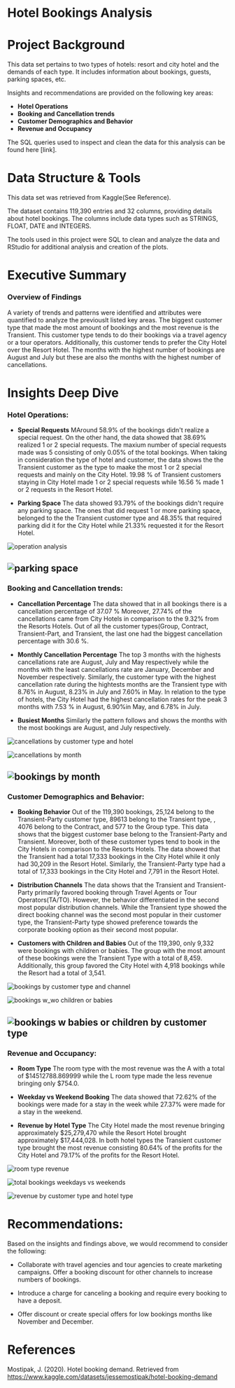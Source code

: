 # Hotel Bookings Analysis

# Project Background

This data set pertains to two types of hotels: resort and city hotel and the demands of each type. It includes information about bookings, guests, parking spaces, etc. 

Insights and recommendations are provided on the following key areas:

- **Hotel Operations** 
- **Booking and Cancellation trends** 
- **Customer Demographics and Behavior**
- **Revenue and Occupancy**

The SQL queries used to inspect and clean the data for this analysis can be found here [link].


# Data Structure & Tools

This data set was retrieved from Kaggle(See Reference). 

The dataset contains 119,390 entries and 32 columns, providing details about hotel bookings. The columns include data types such as STRINGS, FLOAT, DATE and INTEGERS.

The tools used in this project were SQL to clean and analyze the data and RStudio for additional analysis and creation of the plots. 


# Executive Summary

### Overview of Findings

A variety of trends and patterns were identified and attributes were quantified to analyze the previouslt listed key areas. The biggest customer type that made the most amount of bookings and the most revenue is the Transient. This customer type tends to do their bookings via a travel agency or a tour operators. Additionally, this customer tends to prefer the City Hotel over the Resort Hotel. The months with the highest number of bookings are August and July but these are also the months with the highest number of cancellations. 


# Insights Deep Dive

### Hotel Operations:

* **Special Requests** MAround 58.9% of the bookings didn't realize a special request. On the other hand, the data showed that 38.69% realized 1 or 2 special requests. The maxium number of special requests made was 5 consisting of only 0.05% of the total bookings. When taking in consideration the type of hotel and customer, the data shows the the Transient customer as the type to maake the most 1 or 2 special requests and mainly on the City Hotel. 19.98 % of Transient customers staying in City Hotel made 1 or 2 special requests while 16.56 % made 1 or 2 requests in the Resort Hotel.
  
* **Parking Space** The data showed 93.79% of the bookings didn't require any parking space. The ones that did request 1 or more parking space, belonged to the the Transient customer type and 48.35% that required parking did it for the City Hotel while 21.33% requested it for the Resort Hotel.


![operation analysis](https://github.com/user-attachments/assets/dd01c69e-76c2-4587-a333-9f735896f14b)

![parking space](https://github.com/user-attachments/assets/3bce3f7f-d80d-4845-9bb4-3dc584de7265)
---

### Booking and Cancellation trends:

* **Cancellation Percentage** The data showed that in all bookings there is a cancellation percentage of 37.07 % Moreover, 27.74% of the cancellations came from City Hotels in comparison to the 9.32% from the Resorts Hotels. Out of all the customer types(Group, Contract, Transient-Part, and Transient, the last one had the biggest cancellation percentage with 30.6 %. 
  
* **Monthly Cancellation Percentage** The top 3 months with the highests cancellations rate are August, July and May respectively while the months with the least cancellations rate are January, December and November respectively. Similarly, the customer type with the highest cancellation rate during the hightests months are the Transient type with 8.76% in August, 8.23% in July and 7.60% in May. In relation to the type of hotels, the City Hotel had the highest cancellation rates for the peak 3 months  with 7.53 % in August, 6.90%in May, and 6.78% in July.
  
* **Busiest Months** Similarly the pattern follows and shows the months with the most bookings are August, and July respectively.
  
![cancellations by customer type and hotel](https://github.com/user-attachments/assets/3941a4d0-e1fe-4068-a4de-c233ac1119dd)

![cancellations by month](https://github.com/user-attachments/assets/af38ec1a-282d-4edf-9350-f3b9b11eaeb6)

![bookings by month](https://github.com/user-attachments/assets/139e0b0a-5922-4498-b810-f89ccc7d1e1a)
---

### Customer Demographics and Behavior:

* **Booking Behavior**  Out of the 119,390 bookings, 25,124 belong to the Transient-Party customer type, 89613 belong to the Transient type, , 4076 belong to the Contract, and 577 to the Group type. This data shows  that the  biggest customer base belong to the Transient-Party and Transient. Moreover, both of these customer types tend to book in the City Hotels in comparison to the Resorts Hotels. The data showed that the Transient had a total 17,333 bookings in the City Hotel while it only had 30,209 in the Resort Hotel. Similarly, the Transient-Party type had a total of 17,333 bookings in the City Hotel and 7,791 in the Resort Hotel.
  
* **Distribution Channels** The data shows that the Transient and Transient-Party primarily favored booking through Travel Agents or Tour Operators(TA/TO). However, the behavior differentiated in the second most popular distribution channels. While the Transient type showed the direct booking channel was the second most popular in their customer type, the Transient-Party type showed preference towards the corporate booking option as their second most popular.
  
* **Customers with Children and Babies** Out of the  119,390, only 9,332 were bookings with children or babies. The group with the most amount of these bookings were the Transient Type with a total of 8,459. Additionally, this group favored the City Hotel with 4,918 bookings while the Resort had a total of 3,541.

  
![bookings by customer type and channel](https://github.com/user-attachments/assets/60faec14-c7ff-4a19-8f66-728862a4e848)

![bookings w_wo children or babies](https://github.com/user-attachments/assets/f87a62f8-5345-472f-8b61-8ca76ade3513)

![bookings w babies or children by customer type](https://github.com/user-attachments/assets/8e0a4db7-b5c0-44da-b809-e51af46b8ce9)
---

### Revenue and Occupancy:

* **Room Type** The room type with the most revenue was the A with a total of $14512788.869999 while the L room type made the less revenue bringing only $754.0.

* **Weekday vs Weekend Booking** The data showed that 72.62% of the bookings were made for a stay in the week while 27.37% were made for a stay in the weekend. 

* **Revenue by Hotel Type** The City Hotel made the most revenue bringing approximately $25,279,470 while the Resort Hotel brought approximately $17,444,028. In both hotel types the Transient customer type brought the most revenue consisting 80.64%  of the profits for the City Hotel and 79.17% of the profits for the Resort Hotel.
  
![room type revenue](https://github.com/user-attachments/assets/7a94fe7a-1cc2-4d0a-a5b1-89d662c0fa86)

![total bookings weekdays vs weekends](https://github.com/user-attachments/assets/35f04a02-0946-41a7-a964-da80d5bbf92c)

![revenue by customer type and hotel type](https://github.com/user-attachments/assets/058b4f35-124e-4662-8b90-79703c88ccf4)



# Recommendations:

Based on the insights and findings above, we would recommend to consider the following: 

* Collaborate with travel agencies and tour agencies to create marketing campaigns. Offer a booking discount for other channels to increase numbers of bookings.
  
* Introduce a charge for canceling a booking and require every booking to have a deposit. 
  
* Offer discount or create special offers for low bookings months like November and December.
  

# References 

Mostipak, J. (2020). Hotel booking demand. Retrieved from https://www.kaggle.com/datasets/jessemostipak/hotel-booking-demand
  

  



